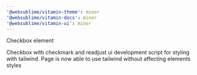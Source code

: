 ```yaml
---
'@websublime/vitamin-theme': minor
'@websublime/vitamin-docs': minor
'@websublime/vitamin-ui': minor
---
```


Checkbox element

Checkbox with checkmark and readjust ui development script for styling with tailwind. Page is now able to use tailwind without affecting elements styles
